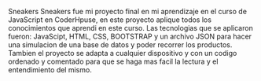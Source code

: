 Sneakers
Sneakers fue mi proyecto final en mi aprendizaje en el curso de JavaScript en CoderHpuse, en este proyecto aplique todos los conocimientos que aprendi en este curso. Las tecnologias que se aplicaron fueron: JavaScipt, HTML, CSS, BOOTSTRAP y un archivo JSON para hacer una simulacion de una base de datos y poder recorrer los productos. Tambien el proyecto se adapta a cualquier dispositivo y con un codigo ordenado y comentado para que se haga mas facil la lectura y el entendimiento del mismo.
